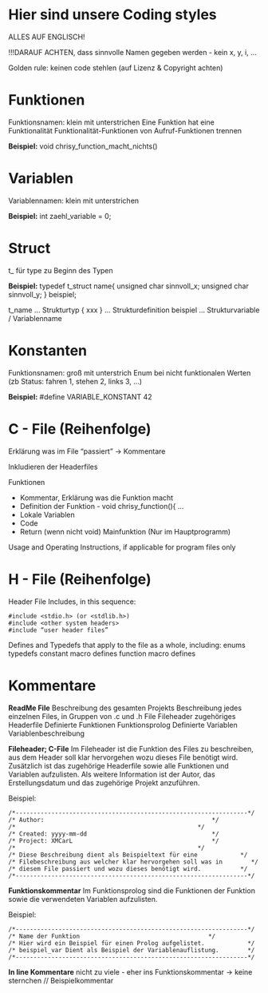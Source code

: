 # Hier sind unsere Coding styles

ALLES AUF ENGLISCH!

!!!DARAUF ACHTEN, dass sinnvolle Namen gegeben werden - kein x, y, i, ...

Golden rule: keinen code stehlen (auf Lizenz & Copyright achten)

# Funktionen
Funktionsnamen: klein mit unterstrichen
Eine Funktion hat eine Funktionalität
Funktionalität-Funktionen von Aufruf-Funktionen trennen

<b>Beispiel:</b>
void chrisy_function_macht_nichts()

# Variablen
Variablennamen: klein mit unterstrichen

<b>Beispiel:</b>
int zaehl_variable = 0;

# Struct
t_ für type zu Beginn des Typen

<b>Beispiel:</b>
typedef t_struct name{
        unsigned char sinnvoll_x;
        unsigned char sinnvoll_y;
} beispiel;    

t_name … Strukturtyp
{ xxx } … Strukturdefinition
beispiel … Strukturvariable / Variablenname


# Konstanten

Funktionsnamen: groß mit unterstrich
Enum bei nicht funktionalen Werten (zb Status: fahren 1, stehen 2, links 3, ...)

<b>Beispiel:</b>
    #define VARIABLE_KONSTANT 42




# C - File (Reihenfolge)

Erklärung was im File “passiert” -> Kommentare


Inkludieren der Headerfiles

Funktionen
- Kommentar, Erklärung was die Funktion macht
- Definition der Funktion - void chrisy_function(){ ...
- Lokale Variablen
- Code
- Return (wenn nicht void)
Mainfunktion (Nur im Hauptprogramm)

Usage and Operating Instructions, if applicable for program files only

# H - File (Reihenfolge)

Header File Includes, in this sequence:
```
#include <stdio.h> (or <stdlib.h>)
#include <other system headers>
#include “user header files”
```

Defines and Typedefs that apply to the file as a whole, including:
enums
typedefs
constant macro defines
function macro defines

# Kommentare

<b>ReadMe File</b>
Beschreibung des gesamten Projekts
Beschreibung jedes einzelnen Files, in Gruppen von .c und .h File
Fileheader
zugehöriges Headerfile
Definierte Funktionen
Funktionsprolog
Definierte Variablen
Variablenbeschreibung

<b>Fileheader; C-File</b>
Im Fileheader ist die Funktion des Files zu beschreiben, aus dem Header soll klar hervorgehen wozu dieses File benötigt wird.
Zusätzlich ist das zugehörige Headerfile sowie alle Funktionen und Variablen aufzulisten.
Als weitere Information ist der Autor, das Erstellungsdatum und das zugehörige Projekt anzuführen.

Beispiel:
```
/*-----------------------------------------------------------------*/
/* Author:                                               */
/*                                                   */
/* Created: yyyy-mm-dd                                   */
/* Project: XMCarL                                       */
/*                                                   */
/* Diese Beschreibung dient als Beispieltext für eine            */
/* Filebeschreibung aus welcher klar hervorgehen soll was in        */
/* diesem File passiert und wozu dieses benötigt wird.           */
/*-----------------------------------------------------------------*/
```

<b>Funktionskommentar</b>
Im Funktionsprolog sind die Funktionen der Funktion sowie die verwendeten Variablen aufzulisten.

Beispiel:
```
/*-----------------------------------------------------------------*/
/* Name der Funktion                                    */
/* Hier wird ein Beispiel für einen Prolog aufgelistet.            */
/* beispiel_var Dient als Beispiel der Variablenauflistung.        */
/*-----------------------------------------------------------------*/
```

<b>In line Kommentare</b>
nicht zu viele - eher ins Funktionskommentar
-> keine sternchen
// Beispielkommentar
